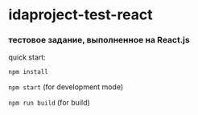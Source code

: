 # idaproject-test-react

### тестовое задание, выполненное на React.js

quick start:

`npm install`

`npm start` (for development mode)

`npm run build` (for build)
